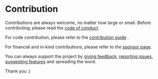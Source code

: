 # Contribution

Contributions are always welcome, no matter how large or small. Before contributing,
please read the [code of conduct](https://github.com/live-codes/livecodes/blob/HEAD/CODE_OF_CONDUCT.md).

For code contribution, please refer to the [contribution guide](https://github.com/live-codes/livecodes/blob/HEAD/CONTRIBUTING.md)
.

For financial and in-kind contributions, please refer to the [sponsor page](./sponsor.md).

You can always support the project by [giving feedback](https://github.com/live-codes/livecodes/discussions), [reporting issues, suggesting features](https://github.com/live-codes/livecodes/issues) and spreading the word.

Thank you :)
